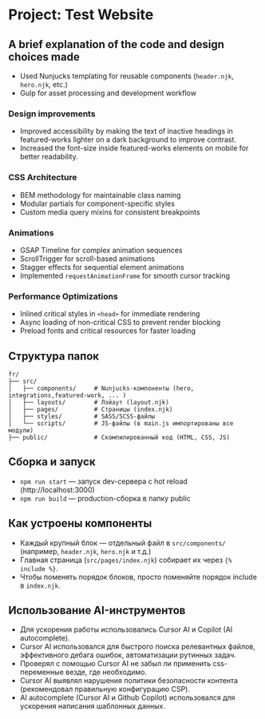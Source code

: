 # Project: Test Website

## A brief explanation of the code and design choices made

- Used Nunjucks templating for reusable components (`header.njk`, `hero.njk`, etc.)
- Gulp for asset processing and development workflow

### Design improvements

- Improved accessibility by making the text of inactive headings in featured-works lighter on a dark background to improve contrast.
- Increased the font-size inside featured-works elements on mobile for better readability.

### CSS Architecture

- BEM methodology for maintainable class naming
- Modular partials for component-specific styles
- Custom media query mixins for consistent breakpoints

### Animations

- GSAP Timeline for complex animation sequences
- ScrollTrigger for scroll-based animations
- Stagger effects for sequential element animations
- Implemented `requestAnimationFrame` for smooth cursor tracking

### Performance Optimizations

- Inlined critical styles in `<head>` for immediate rendering
- Async loading of non-critical CSS to prevent render blocking
- Preload fonts and critical resources for faster loading

## Структура папок

```
fr/
├── src/
│   ├── components/     # Nunjucks-компоненты (hero, integrations,featured-work, ... )
│   ├── layouts/        # Лэйаут (layout.njk)
│   ├── pages/          # Страницы (index.njk)
│   ├── styles/         # SASS/SCSS-файлы
│   └── scripts/        # JS-файлы (в main.js импортированы все модули)
├── public/             # Скомпилированный код (HTML, CSS, JS)
```

## Сборка и запуск

- `npm run start` — запуск dev-сервера с hot reload (http://localhost:3000)
- `npm run build` — production-сборка в папку public

## Как устроены компоненты

- Каждый крупный блок — отдельный файл в `src/components/` (например, `header.njk`, `hero.njk` и т.д.)
- Главная страница (`src/pages/index.njk`) собирает их через `{% include %}`.
- Чтобы поменять порядок блоков, просто поменяйте порядок include в `index.njk`.

## Использование AI-инструментов

- Для ускорения работы использовались Cursor AI и Copilot (AI autocomplete).
- Cursor AI использовался для быстрого поиска релевантных файлов, эффективного дебага ошибок, автоматизации рутинных задач.
- Проверял с помощью Cursor AI не забыл ли применить css-переменные везде, где необходимо.
- Cursor AI выявлял нарушения политики безопасности контента (рекомендовал правильную конфигурацию CSP).
- AI autocomplete (Cursor AI и Github Copilot) использовался для ускорения написания шаблонных данных.
